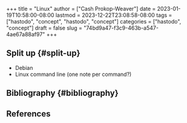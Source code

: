 +++
title = "Linux"
author = ["Cash Prokop-Weaver"]
date = 2023-01-19T10:58:00-08:00
lastmod = 2023-12-22T23:08:58-08:00
tags = ["hastodo", "concept", "hastodo", "concept"]
categories = ["hastodo", "concept"]
draft = false
slug = "74bd9a47-f3c9-463b-a547-4ae67a88af97"
+++

## Split up {#split-up}

-   Debian
-   Linux command line (one note per command?)


## Bibliography {#bibliography}

## References

<style>.csl-entry{text-indent: -1.5em; margin-left: 1.5em;}</style><div class="csl-bib-body">
</div>
